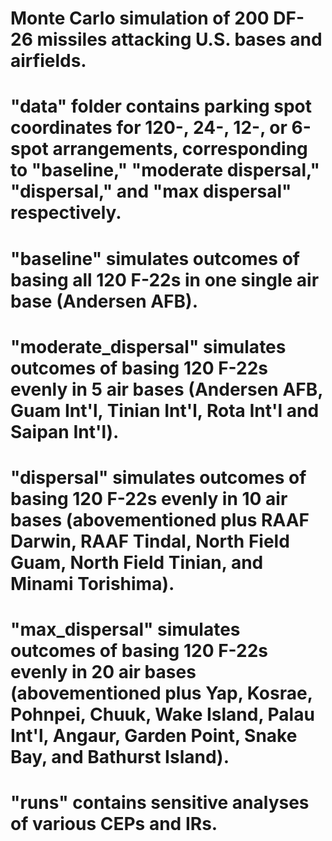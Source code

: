 # Monte Carlo simulation of 200 DF-26 missiles attacking U.S. bases and airfields.
# "data" folder contains parking spot coordinates for 120-, 24-, 12-, or 6-spot arrangements, corresponding to "baseline," "moderate dispersal," "dispersal," and "max dispersal" respectively.
# "baseline" simulates outcomes of basing all 120 F-22s in one single air base (Andersen AFB).
# "moderate_dispersal" simulates outcomes of basing 120 F-22s evenly in 5 air bases (Andersen AFB, Guam Int'l, Tinian Int'l, Rota Int'l and Saipan Int'l).
# "dispersal" simulates outcomes of basing 120 F-22s evenly in 10 air bases (abovementioned plus RAAF Darwin, RAAF Tindal, North Field Guam, North Field Tinian, and Minami Torishima).
# "max_dispersal" simulates outcomes of basing 120 F-22s evenly in 20 air bases (abovementioned plus Yap, Kosrae, Pohnpei, Chuuk, Wake Island, Palau Int'l, Angaur, Garden Point, Snake Bay, and Bathurst Island).
# "runs" contains sensitive analyses of various CEPs and IRs.
